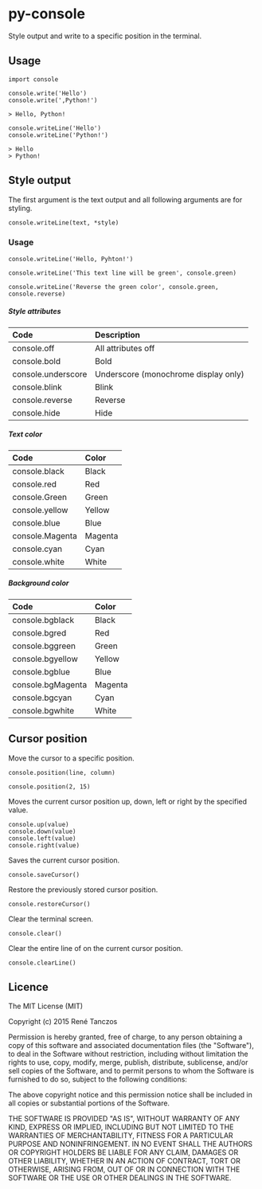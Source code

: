 # py-console
Style output and write to a specific position in the terminal.

## Usage


```
import console

console.write('Hello')
console.write(',Python!')

> Hello, Python!

console.writeLine('Hello')
console.writeLine('Python!')

> Hello
> Python!
```

## Style output

The first argument is the text output and all following arguments are for styling.
```
console.writeLine(text, *style)
```
### Usage
```
console.writeLine('Hello, Pyhton!')

console.writeLine('This text line will be green', console.green)

console.writeLine('Reverse the green color', console.green, console.reverse)
```

##### Style attributes

| Code               | Description                          |
| :----------------- | :----------------------------------- |
| console.off        | All attributes off                   |
| console.bold       | Bold                                 |
| console.underscore | Underscore (monochrome display only) |
| console.blink      | Blink                                |
| console.reverse    | Reverse                              |
| console.hide       | Hide                                 |

##### Text color

| Code            | Color       |
| :-------------- | :---------- |
| console.black   | Black       |
| console.red     | Red         |
| console.Green   | Green       |
| console.yellow  | Yellow      |
| console.blue    | Blue        |
| console.Magenta | Magenta     |
| console.cyan    | Cyan        |
| console.white   | White       |

##### Background color

| Code              | Color       |
| :---------------- | :---------- |
| console.bgblack   | Black       |
| console.bgred     | Red         |
| console.bggreen   | Green       |
| console.bgyellow  | Yellow      |
| console.bgblue    | Blue        |
| console.bgMagenta | Magenta     |
| console.bgcyan    | Cyan        |
| console.bgwhite   | White       |


## Cursor position

Move the cursor to a specific position.
```
console.position(line, column)

console.position(2, 15)
```

Moves the current cursor position up, down, left or right by the specified value.
```
console.up(value)
console.down(value)
console.left(value)
console.right(value)
```

Saves the current cursor position.
```
console.saveCursor()
```

Restore the previously stored cursor position.
```
console.restoreCursor()
```

Clear the terminal screen.
```
console.clear()
```

Clear the entire line of on the current cursor position.
```
console.clearLine()
```

## Licence

The MIT License (MIT)

Copyright (c) 2015 René Tanczos

Permission is hereby granted, free of charge, to any person obtaining a copy
of this software and associated documentation files (the "Software"), to deal
in the Software without restriction, including without limitation the rights
to use, copy, modify, merge, publish, distribute, sublicense, and/or sell
copies of the Software, and to permit persons to whom the Software is
furnished to do so, subject to the following conditions:

The above copyright notice and this permission notice shall be included in all
copies or substantial portions of the Software.

THE SOFTWARE IS PROVIDED "AS IS", WITHOUT WARRANTY OF ANY KIND, EXPRESS OR
IMPLIED, INCLUDING BUT NOT LIMITED TO THE WARRANTIES OF MERCHANTABILITY,
FITNESS FOR A PARTICULAR PURPOSE AND NONINFRINGEMENT. IN NO EVENT SHALL THE
AUTHORS OR COPYRIGHT HOLDERS BE LIABLE FOR ANY CLAIM, DAMAGES OR OTHER
LIABILITY, WHETHER IN AN ACTION OF CONTRACT, TORT OR OTHERWISE, ARISING FROM,
OUT OF OR IN CONNECTION WITH THE SOFTWARE OR THE USE OR OTHER DEALINGS IN THE
SOFTWARE.
